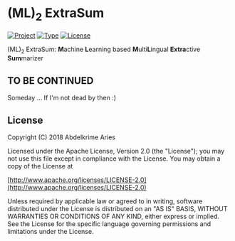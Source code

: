 # (ML)<sub>2</sub> ExtraSum

[![Project](https://img.shields.io/badge/Project-ML2ExtraSum-0BDA51.svg?style=plastic)](https://github.com/kariminf/ML2ExtraSum)
[![Type](https://img.shields.io/badge/Type-Research-0BDA51.svg?style=plastic)](https://github.com/kariminf/ML2ExtraSum)
[![License](https://img.shields.io/badge/License-Apache_2-0BDA51.svg?style=plastic)](http://www.apache.org/licenses/LICENSE-2.0)


(ML)<sub>2</sub> ExtraSum: **M**achine **L**earning based **M**ulti**L**ingual **Extra**ctive **Sum**marizer

## TO BE CONTINUED
Someday ... If I'm not dead by then :)

## License
Copyright (C) 2018 Abdelkrime Aries

Licensed under the Apache License, Version 2.0 (the "License");
you may not use this file except in compliance with the License.
You may obtain a copy of the License at

[http://www.apache.org/licenses/LICENSE-2.0](http://www.apache.org/licenses/LICENSE-2.0)

Unless required by applicable law or agreed to in writing, software
distributed under the License is distributed on an "AS IS" BASIS,
WITHOUT WARRANTIES OR CONDITIONS OF ANY KIND, either express or implied.
See the License for the specific language governing permissions and
limitations under the License.
